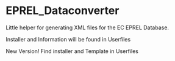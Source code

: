 # EPREL_Dataconverter
Little helper for generating XML files for the EC EPREL Database.

Installer and Information will be found in Userfiles

New Version! Find installer and Template in Userfiles
